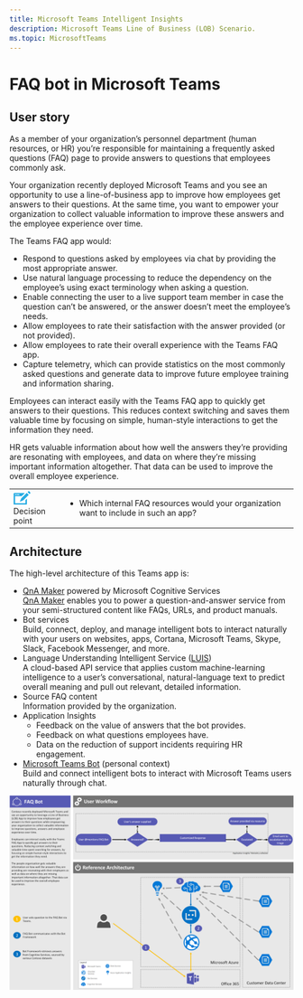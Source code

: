 ```yaml
---
title: Microsoft Teams Intelligent Insights
description: Microsoft Teams Line of Business (LOB) Scenario.
ms.topic: MicrosoftTeams
---
```





# FAQ bot in Microsoft Teams

## User story

As a member of your organization’s personnel department (human resources, or HR) you’re responsible for maintaining a frequently asked questions (FAQ) page to provide answers to questions that employees commonly ask. 

Your organization recently deployed Microsoft Teams and you see an opportunity to use a line-of-business app to improve how employees get answers to their questions. At the same time, you want to empower your organization to collect valuable information to improve these answers and the employee experience over time.

The Teams FAQ app would:

-   Respond to questions asked by employees via chat by providing the most appropriate answer.
-   Use natural language processing to reduce the dependency on the employee’s using exact terminology when asking a question.
-   Enable connecting the user to a live support team member in case the question can’t be answered, or the answer doesn’t meet the employee’s needs.
-   Allow employees to rate their satisfaction with the answer provided (or not provided).
-   Allow employees to rate their overall experience with the Teams FAQ app.
-   Capture telemetry, which can provide statistics on the most commonly asked questions and generate data to improve future employee training and information sharing.

Employees can interact easily with the Teams FAQ app to quickly get answers to their questions. This reduces context switching and saves them valuable time by focusing on simple, human-style interactions to get the information they need.

HR gets valuable information about how well the answers they’re providing are resonating with employees, and data on where they’re missing important information altogether. That data can be used to improve the overall employee experience.

|         |         |
|---------|---------|
|<img src="../assets/images/app-scenarios/audio_conferencing_image7.png" /><br>Decision point|<ul><li>Which internal FAQ resources would your organization want to include in such an app?</li></ul>|


## Architecture

The high-level architecture of this Teams app is:

-   [QnA Maker](https://azure.microsoft.com/services/cognitive-services/qna-maker/) powered by Microsoft Cognitive Services<br>[QnA Maker](https://qnamaker.ai/) enables you to power a question-and-answer service from your semi-structured content like FAQs, URLs, and product manuals.
-   Bot services<br>Build, connect, deploy, and manage intelligent bots to interact naturally with your users on websites, apps, Cortana, Microsoft Teams, Skype, Slack, Facebook Messenger, and more.
-   Language Understanding Intelligent Service ([LUIS](https://www.luis.ai/home))<br>A cloud-based API service that applies custom machine-learning intelligence to a user’s conversational, natural-language text to predict overall meaning and pull out relevant, detailed information.
-   Source FAQ content<br>Information provided by the organization.
-   Application Insights
    -   Feedback on the value of answers that the bot provides.
    -   Feedback on what questions employees have.
    -   Data on the reduction of support incidents requiring HR engagement.
-   [Microsoft Teams Bot](https://docs.microsoft.com/microsoftteams/platform/concepts/bots/bots-overview) (personal context)<br>Build and connect intelligent bots to interact with Microsoft Teams users naturally through chat.

<img src="../assets/images/app-scenarios/faq-scenario-architecture.png">
